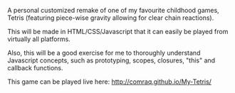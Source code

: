 A personal customized remake of one of my favourite childhood games, Tetris (featuring piece-wise gravity allowing for clear chain reactions).

This will be made in HTML/CSS/Javascript that it can easily be played from virtually all platforms.

Also, this will be a good exercise for me to thoroughly understand Javascript concepts, such as prototyping, scopes, closures, "this" and callback functions.

This game can be played live here: http://comraq.github.io/My-Tetris/
